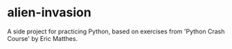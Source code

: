 # alien-invasion
 A side project for practicing Python, based on exercises from 'Python Crash Course' by Eric Matthes.
